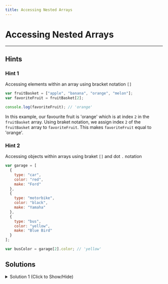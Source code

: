 ```yaml
---
title: Accessing Nested Arrays
---
```

# Accessing Nested Arrays


---
## Hints

### Hint 1
Accessing elements within an array using bracket notation `[]`
```js
var fruitBasket = ["apple", "banana", "orange", "melon"];
var favoriteFruit = fruitBasket[2];

console.log(favoriteFruit); // 'orange'
```
In this example, our favourite fruit is 'orange' which is at index `2` in the `fruitBasket` array. Using braket notation, we assign index `2` of the `fruitBasket` array to `favoriteFruit`. This makes `favoriteFruit` equal to 'orange'.
  
### Hint 2
Accessing objects within arrays using braket `[]` and dot `.` notation
```js
var garage = [
  {
    type: "car",
    color: "red",
    make: "Ford"
  },
  {
    type: "motorbike",
    color: "black",
    make: "Yamaha"
  },
  {
    type: "bus",
    color: "yellow",
    make: "Blue Bird"
  }
];

var busColor = garage[2].color; // 'yellow'
```

## Solutions
<details><summary>Solution 1 (Click to Show/Hide)</summary>

```js
// Setup
var myPlants = [
  {
    type: "flowers",
    list: ["rose", "tulip", "dandelion"]
  },
  {
    type: "trees",
    list: ["fir", "pine", "birch"]
  }
];

// Only change code below this line

var secondTree = myPlants[1].list[1];
```
</details>